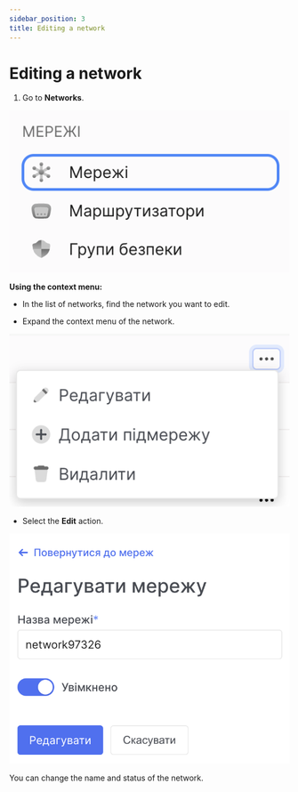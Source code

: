 ```yaml
---
sidebar_position: 3
title: Editing a network
---
```


# Editing a network

1. Go to **Networks**.

![](../img/i-net1-ua.svg)

**Using the context menu:**

- In the list of networks, find the network you want to edit.

- Expand the context menu of the network.

![](../img/i-net10-ua.svg)

- Select the **Edit** action.

![](../img/i-net11-ua.svg)

You can change the name and status of the network.